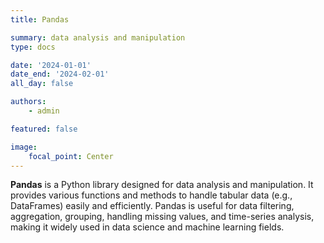 ```yaml
---
title: Pandas

summary: data analysis and manipulation
type: docs

date: '2024-01-01'
date_end: '2024-02-01'
all_day: false

authors:
    - admin

featured: false

image:
    focal_point: Center
---
```

**Pandas** is a Python library designed for data analysis and manipulation. It provides various functions and methods to handle tabular data (e.g., DataFrames) easily and efficiently. Pandas is useful for data filtering, aggregation, grouping, handling missing values, and time-series analysis, making it widely used in data science and machine learning fields.